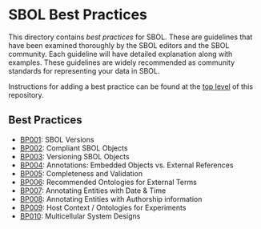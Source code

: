 # SBOL Best Practices

This directory contains *best practices* for SBOL.
These are guidelines that have been examined thoroughly by the SBOL editors and the SBOL community.
Each guideline will have detailed explanation along with examples.
These guidelines are widely recommended as community standards for representing your data in SBOL.

Instructions for adding a best practice can be found at the [top level](./../../..) of this repository. 


## Best Practices

* [BP001](./BP001): SBOL Versions
* [BP002](./BP002): Compliant SBOL Objects
* [BP003](./BP003): Versioning SBOL Objects
* [BP004](./BP004): Annotations: Embedded Objects vs. External References
* [BP005](./BP005): Completeness and Validation
* [BP006](./BP006): Recommended Ontologies for External Terms
* [BP007](./BP007): Annotating Entities with Date & Time
* [BP008](./BP008): Annotating Entities with Authorship information
* [BP009](./BP009): Host Context / Ontologies for Experiments
* [BP010](./BP010): Multicellular System Designs
